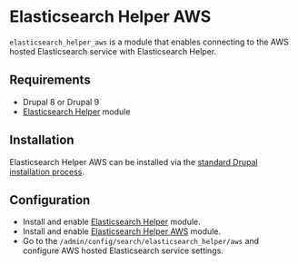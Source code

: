 # Elasticsearch Helper AWS

`elasticsearch_helper_aws` is a module that enables connecting to the AWS hosted
Elasticsearch service with Elasticsearch Helper.

## Requirements

* Drupal 8 or Drupal 9
* [Elasticsearch Helper](https://www.drupal.org/project/elasticsearch_helper) module

## Installation

Elasticsearch Helper AWS can be installed via the
[standard Drupal installation process](http://drupal.org/node/895232).

## Configuration

* Install and enable [Elasticsearch Helper](https://www.drupal.org/project/elasticsearch_helper) module.
* Install and enable [Elasticsearch Helper AWS](https://www.drupal.org/project/elasticsearch_helper_aws)
  module.
* Go to the `/admin/config/search/elasticsearch_helper/aws` and configure AWS
hosted Elasticsearch service settings.
